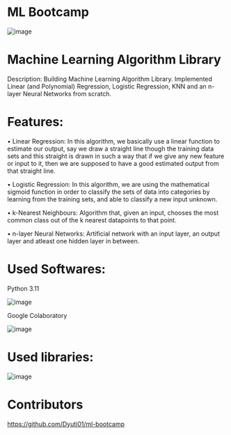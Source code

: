 # ML Bootcamp

![image](https://user-images.githubusercontent.com/112813661/228872019-af7e9f83-8301-4912-a380-9fc8f7301c46.png)

# Machine Learning Algorithm Library

Description: Building Machine Learning Algorithm Library.
Implemented Linear (and Polynomial) Regression, Logistic Regression, KNN and an n-layer Neural Networks from scratch.

# Features:
•	Linear Regression: 
In this algorithm, we basically use a linear function to estimate our output, say we draw a straight line though the training data sets and this straight is drawn in such a way that if we give any new feature or input to it, then we are supposed to have a good estimated output from that straight line. 

•	Logistic Regression: 
In this algorithm, we are using the mathematical sigmoid function in order to classify the sets of data into categories by learning from the training sets, and able to classify a new input unknown.

•	k-Nearest Neighbours: 
Algorithm that, given an input, chooses the most common class out of the k nearest datapoints to that point.

•	n-layer Neural Networks: 
Artificial network with an input layer, an output layer and atleast one hidden layer in between.

# Used Softwares:
Python 3.11

![image](https://user-images.githubusercontent.com/112813661/228876719-e19342ba-691f-443d-b82c-469a286c6380.png)

Google Colaboratory

![image](https://user-images.githubusercontent.com/112813661/228879302-58d23f2a-46a7-44d3-a7a8-9e53c91ffb22.png)



# Used libraries:

![image](https://user-images.githubusercontent.com/112813661/228873843-b4dc33d5-2fc0-41a8-b422-7a8ac4f17c2d.png)


# Contributors

https://github.com/Dyuti01/ml-bootcamp
